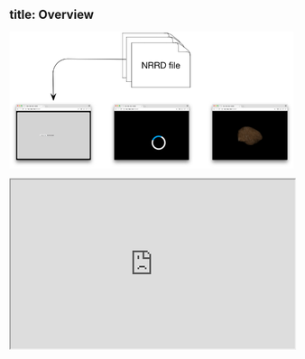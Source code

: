 title: Overview
---

![How it works](./howToUse.jpg)

<iframe src="https://unpkg.com/itk-vtk-image-viewer/dist/standalone.html" width="100%" height="300px" />
